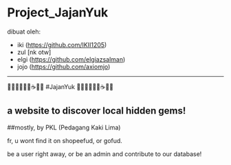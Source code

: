 # Project_JajanYuk

dibuat oleh:

- iki (https://github.com/IKII1205)
- zul [nk otw]
- elgi (https://github.com/elgiazsalman)
- jojo (https://github.com/axiomjo)

---
🍔🍟🍕🍣🍦🍩☕🍎🍜
#JajanYuk
🍔🍟🍕🍣🍦🍩☕🍎🍜

## a website to discover local hidden gems!  
##mostly, by PKL (Pedagang Kaki Lima)

fr, u wont find it on shopeefud, or gofud.

be a user right away, or be an admin and contribute to our database!
